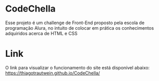 # CodeChella
Esse projeto é um challenge de Front-End proposto pela escola de programação Alura, no intuito de colocar em prática os conhecimentos adquiridos acerca de HTML e CSS

# Link 
O link para visualizar o funcionamento do site está disponível abaixo:
https://thiagotrautwein.github.io/CodeChella/
